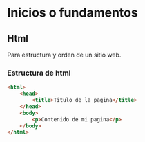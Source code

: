 # Inicios o fundamentos

## Html

Para estructura y orden de un sitio web.

### Estructura de html

```html
<html>
    <head>
        <title>Titulo de la pagina</title>
    </head>
    <body>
        <p>Contenido de mi pagina</p>
    </body>
</html>
```